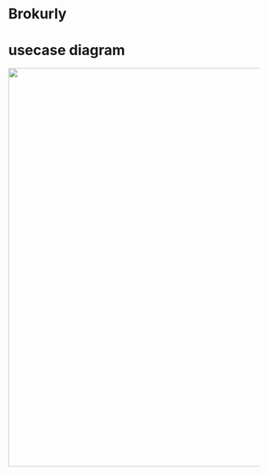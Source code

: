 # Brokurly

# usecase diagram
<img src="https://user-images.githubusercontent.com/80576569/129039503-c71aed04-410b-4af2-9da5-b8a31f9aeaf7.png" width="800" height="800"/>


